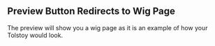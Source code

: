 ## Preview Button Redirects to Wig Page

The preview will show you a wig page as it is an example of how your Tolstoy would look.
